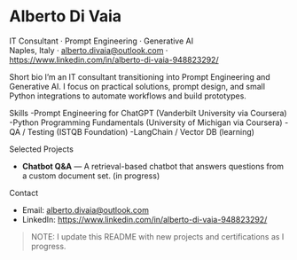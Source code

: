 # Alberto Di Vaia
IT Consultant · Prompt Engineering · Generative AI  
Naples, Italy · alberto.divaia@outlook.com · https://www.linkedin.com/in/alberto-di-vaia-948823292/

Short bio
I’m an IT consultant transitioning into Prompt Engineering and Generative AI. I focus on practical solutions, prompt design, and small Python integrations to automate workflows and build prototypes.

Skills
-Prompt Engineering for ChatGPT (Vanderbilt University via Coursera)
-Python Programming Fundamentals (University of Michigan via Coursera)
-QA / Testing (ISTQB Foundation)
-LangChain / Vector DB (learning)

Selected Projects
- **Chatbot Q&A** — A retrieval-based chatbot that answers questions from a custom document set. (in progress)

Contact
- Email: alberto.divaia@outlook.com
- LinkedIn: https://www.linkedin.com/in/alberto-di-vaia-948823292/

> NOTE: I update this README with new projects and certifications as I progress.

<!--
**AlbertoDiVaia/albertodivaia** is a ✨ _special_ ✨ repository because its `README.md` (this file) appears on your GitHub profile.

Here are some ideas to get you started:

- 🔭 I’m currently working on ...
- 🌱 I’m currently learning ...
- 👯 I’m looking to collaborate on ...
- 🤔 I’m looking for help with ...
- 💬 Ask me about ...
- 📫 How to reach me: ...
- 😄 Pronouns: ...
- ⚡ Fun fact: ...
-->
